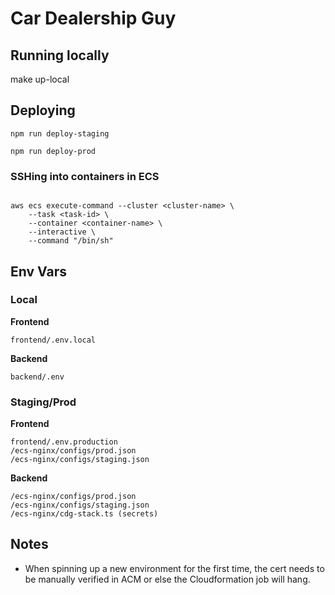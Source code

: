 # Car Dealership Guy

## Running locally
make up-local

## Deploying
```
npm run deploy-staging
```

```
npm run deploy-prod
```

### SSHing into containers in ECS
```

aws ecs execute-command --cluster <cluster-name> \
    --task <task-id> \
    --container <container-name> \
    --interactive \
    --command "/bin/sh"
```

## Env Vars
### Local
**Frontend**
```
frontend/.env.local
```
**Backend**
```
backend/.env
```
### Staging/Prod
**Frontend**
```
frontend/.env.production
/ecs-nginx/configs/prod.json
/ecs-nginx/configs/staging.json
```

**Backend**
```
/ecs-nginx/configs/prod.json
/ecs-nginx/configs/staging.json
/ecs-nginx/cdg-stack.ts (secrets)
```


## Notes
* When spinning up a new environment for the first time, the cert needs to be manually verified in ACM or else the Cloudformation job will hang.